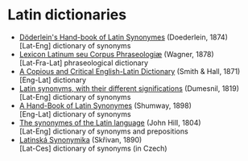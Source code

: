 # Latin dictionaries

* [Döderlein's Hand-book of Latin Synonymes][1] (Doederlein, 1874) \
    [Lat-Eng] dictionary of synonyms
* [Lexicon Latinum seu Corpus Phraseologiæ][2] (Wagner, 1878) \
    [Lat-Fra-Lat] phraseological dictionary
* [A Copious and Critical English-Latin Dictionary][3] (Smith & Hall, 1871) \
    [Eng-Lat] dictionary
* [Latin synonyms, with their different significations][4] (Dumesnil, 1819) \
    [Lat-Eng] dictionary of synonyms
* [A Hand-Book of Latin Synonymes][5] (Shumway, 1898) \
    [Eng-Lat] dictionary of synonyms
* [The synonymes of the Latin language][6] (John Hill, 1804) \
    [Lat-Eng] dictionary of synonyms and prepositions
* [Latinská Synonymika][7] (Skřivan, 1890) \
    [Lat-Ces] dictionary of synonyms (in Czech)


[1]: https://github.com/nikita-moor/latin-dictionary/tree/master/Doederlein1874
[2]: https://github.com/nikita-moor/latin-dictionary/tree/master/Wagner1878
[3]: https://github.com/nikita-moor/latin-dictionary/tree/master/SmithHall1871
[4]: https://github.com/nikita-moor/latin-dictionary/tree/master/Dumesnil1819
[5]: https://github.com/nikita-moor/latin-dictionary/tree/master/Shumway1898
[6]: https://github.com/nikita-moor/latin-dictionary/tree/master/HillJohn1804
[7]: https://github.com/nikita-moor/latin-dictionary/tree/master/Skrivan1890

